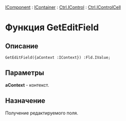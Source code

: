 ﻿---
Link: .Ctrl.IControlCell.@GetEditField
---

[IComponent](topic:Com.Custom.ComClasses.IComponent.Default) :
[IContainer](topic:Com.Custom.ComClasses.IContainer.Default) :
[Ctrl.IControl](topic:Com.Custom.ComClasses.Ctrl.IControl.Default) :
[Ctrl.IControlCell](Default)

# Функция GetEditField

## Описание

    GetEditField({aContext :IContext}) :Fld.IValue;

## Параметры

**aContext** - контекст.

## Назначение

Получение редактируемого поля.